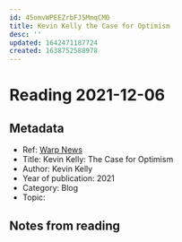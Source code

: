 ```yaml
---
id: 45omvWPEEZrbFJ5MmqCM0
title: Kevin Kelly the Case for Optimism
desc: ''
updated: 1642471187724
created: 1638752588978
---
```

# Reading 2021-12-06

## Metadata

- Ref: [Warp News](https://www.warpnews.org/premium-content/kevin-kelly-the-case-for-optimism/)
- Title: Kevin Kelly: The Case for Optimism
- Author: Kevin Kelly
- Year of publication: 2021
- Category: Blog
- Topic: 

## Notes from reading